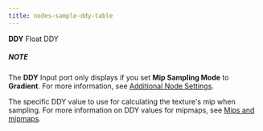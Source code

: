 ```yaml
---
title: nodes-sample-ddy-table
---
```


<tr>
<td><strong>DDY</strong></td>
<td>Float</td>
<td>DDY</td>
<td><div class="NOTE"><h5>NOTE</h5><p>The <strong>DDY</strong> Input port only displays if you set <strong>Mip Sampling Mode</strong> to <strong>Gradient</strong>. For more information, see <a href="#additional-node-settings">Additional Node Settings</a>.</p></div> The specific DDY value to use for calculating the texture's mip when sampling. For more information on DDY values for mipmaps, see <a href="Mipmaps-Mip-Bias.md">Mips and mipmaps</a>.</td>
</tr>
